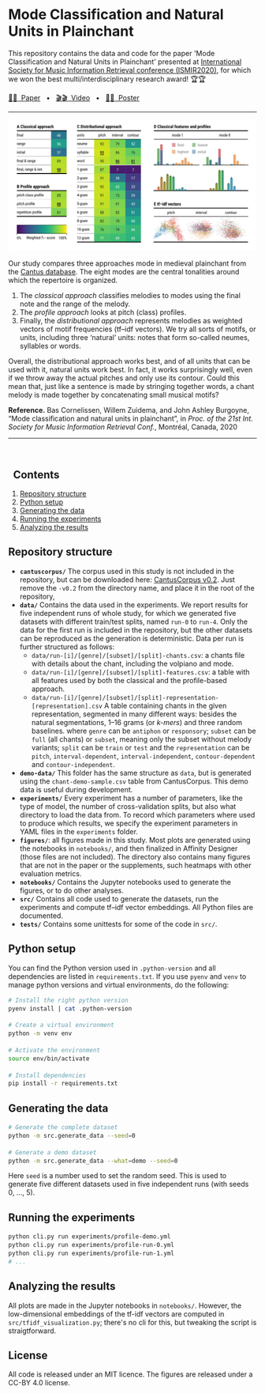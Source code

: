 Mode Classification and Natural Units in Plainchant
==================================================

This repository contains the data and code for the paper 'Mode Classification 
and Natural Units in Plainchant' presented at [International Society
for Music Information Retrieval conference 
(ISMIR2020)](https://ismir.github.io/ISMIR2020/), for which we won the
best multi/interdisciplinary research award! 🏆:trophy: 

[📖:book: &nbsp;Paper](documents/paper.pdf) &nbsp; • &nbsp; [🎬:clapper: &nbsp;Video](https://www.youtube.com/watch?v=1YmacSjitO0) &nbsp; • &nbsp; [📜:scroll: &nbsp;Poster](documents/poster.pdf)

----

<img src="figures/teaser/teaser.jpg?raw=true" width="800" 
    title="Three approaches to mode classification in plainchant compared">

Our study compares three approaches mode in medieval plainchant from the [Cantus database](http://cantus.uwaterloo.ca/). The eight modes are the central tonalities around which the repertoire is organized.

1. The *classical approach* classifies melodies to modes using the final note and the range of the melody.
2. The *profile approach* looks at pitch (class) profiles.
3. Finally, the *distributional approach* represents melodies as weighted vectors of motif frequencies (tf–idf vectors). We try all sorts of motifs, or units, including three ‘natural’ units: notes that form so-called neumes, syllables or words.

Overall, the distributional approach works best, and of all units that can be used with it, natural units work best. In fact, it works surprisingly well, even if we throw away the actual pitches and only use its contour. Could this mean that, just like a sentence is made by stringing together words, a chant melody is made together by concatenating small musical motifs?

**Reference.**
Bas Cornelissen, Willem Zuidema, and John Ashley Burgoyne, 
“Mode classification and natural units in plainchant”, in 
*Proc. of the 21st Int. Society for Music Information Retrieval Conf.*, 
Montréal, Canada, 2020

---

&nbsp;

&nbsp;
Contents
--------

1. [Repository structure](#repository-structure)
2. [Python setup](#python-setup) 
3. [Generating the data](#generating-the-data) 
4. [Running the experiments](#running-the-experiments) 
5. [Analyzing the results](#analyzing-the-results)

Repository structure 
--------------------

- **`cantuscorpus/`** The corpus used in this study is not included in the 
repository, but can be downloaded here: 
[CantusCorpus v0.2](https://github.com/bacor/cantuscorpus/releases/tag/v0.2). 
Just remove the `-v0.2` from the directory name, and place it in the root of the
repository,
- **`data/`** Contains the  data used in the experiments. We report results for five 
independent runs of whole study, for which we generated five datasets with 
different train/test splits, named `run-0` to `run-4`. Only the data for the
first run is included in the repository, but the other datasets can be 
reproduced as the generation is deterministic. Data per run is further structured 
as follows:
    - `data/run-[i]/[genre]/[subset]/[split]-chants.csv`: a chants file with 
    details about the chant, including the volpiano and mode.
    - `data/run-[i]/[genre]/[subset]/[split]-features.csv`: a table with all
    features used by both the classical and the profile-based approach.
    - `data/run-[i]/[genre]/[subset]/[split]-representation-[representation].csv`
    A table containing chants in the given representation, segmented in many
    different ways: besides the natural segmentations, 1–16 grams (or *k-mers*)
    and three random baselines.
where `genre` can be `antiphon` or `responsory`; `subset` can be `full` (all 
chants) or `subset`, meaning only the subset without melody variants; `split` 
can be `train` or `test` and the `representation` can be `pitch`, 
`interval-dependent`, `interval-independent`, `contour-dependent` and
`contour-independent`.
- **`demo-data/`** This folder has the same structure as `data`, but is generated using the
`chant-demo-sample.csv` table from CantusCorpus. This demo data is useful
during development.
- **`experiments/`** Every experiment has a number of parameters, like the type of
model, the number of cross-validation splits, but also what directory to load
the data from. To record which parameters where used to produce which results, 
we specify the experiment parameters in YAML files in the `experiments` folder.
- **`figures/`**: all figures made in this study. Most plots are generated using
the notebooks in `notebooks/`, and then finalized in Affinity Designer (those
files are not included). The directory also contains many figures that are not
in the paper or the supplements, such heatmaps with other evaluation metrics.
- **`notebooks/`** Contains the Jupyter notebooks used to generate the figures, 
or to do other analyses.
- **`src/`** Contains all code used to generate the datasets, run the experiments and 
compute tf–idf vector embeddings. All Python files are documented.
- **`tests/`** Contains some unittests for some of the code in `src/`.


Python setup
------------

You can find the Python version used in `.python-version` and all dependencies 
are listed in `requirements.txt`. If you use `pyenv` and `venv` to manage 
python versions and virtual environments, do the following:

```bash
# Install the right python version
pyenv install | cat .python-version

# Create a virtual environment
python -m venv env

# Activate the environment
source env/bin/activate

# Install dependencies
pip install -r requirements.txt
```

Generating the data
-------------------

```bash
# Generate the complete dataset
python -m src.generate_data --seed=0

# Generate a demo dataset
python -m src.generate_data --what=demo --seed=0
```

Here `seed` is a number used to set the random seed. This is used to generate
five different datasets used in five independent runs (with seeds 0, ..., 5).

Running the experiments
-----------------------

```bash
python cli.py run experiments/profile-demo.yml
python cli.py run experiments/profile-run-0.yml
python cli.py run experiments/profile-run-1.yml
# ...
```

Analyzing the results
---------------------

All plots are made in the Jupyter notebooks in `notebooks/`. However, the
low-dimensional embeddings of the tf-idf vectors are computed in 
`src/tfidf_visualization.py`; there's no cli for this, but tweaking the script
is straigtforward.


License
-------

All code is released under an MIT licence. The figures are released under a
CC-BY 4.0 license.